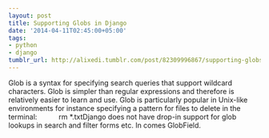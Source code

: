 ```yaml
---
layout: post
title: Supporting Globs in Django
date: '2014-04-11T02:45:00+05:00'
tags:
- python
- django
tumblr_url: http://alixedi.tumblr.com/post/82309996867/supporting-globs-in-django
---
```

Glob is a syntax for specifying search queries that support wildcard characters. Glob is simpler than regular expressions and therefore is relatively easier to learn and use. Glob is particularly popular in Unix-like environments for instance specifying a pattern for files to delete in the terminal:           rm *.txtDjango does not have drop-in support for glob lookups in search and filter forms etc. In comes GlobField.
